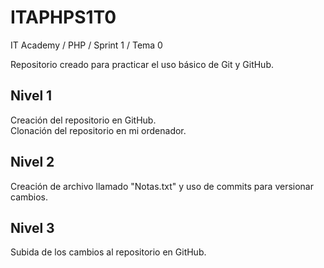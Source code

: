 # ITAPHPS1T0
IT Academy / PHP / Sprint 1 / Tema 0

Repositorio creado para practicar el uso básico de Git y GitHub.

## Nivel 1
Creación del repositorio en GitHub.  
Clonación del repositorio en mi ordenador.

## Nivel 2
Creación de archivo llamado "Notas.txt" y uso de commits para versionar cambios.

## Nivel 3
Subida de los cambios al repositorio en GitHub.
